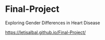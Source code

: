 # Final-Project
Exploring Gender Differences in Heart Disease


https://letisalbal.github.io/Final-Project/
